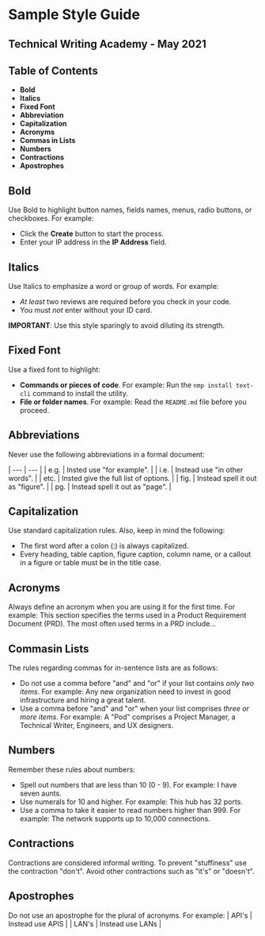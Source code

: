 # Sample Style Guide

## Technical Writing Academy - May 2021

## Table of Contents

* __Bold__
* __Italics__
* __Fixed Font__
* __Abbreviation__
* __Capitalization__
* __Acronyms__
* __Commas in Lists__
* __Numbers__
* __Contractions__
* __Apostrophes__

## Bold

Use Bold to highlight button names, fields names, menus, radio buttons, or checkboxes. For example:

* Click the **Create** button to start the process.
* Enter your IP address in the **IP Address** field.

## Italics

Use Italics to emphasize a word or group of words. For example:
* *At least* two reviews are required before you check in your code.
* You must *not* enter without your ID card.

**IMPORTANT**: Use this style sparingly to avoid diluting its strength.

## Fixed Font

Use a fixed font to highlight:
* **Commands or pieces of code**. For example:
    Run the `nmp install text-cli` command to install the utility.
* **File or folder names**. For example:
    Read the `README.md` file before you proceed.

## Abbreviations

Never use the following abbreviations in a formal document:

| --- | --- |
| e.g. | Insted use "for example". |
| i.e. | Instead use "in other words". |
| etc. | Insted give the full list of options. |
| fig. | Instead spell it out as "figure". |
| pg. | Instead spell it out as "page". |

## Capitalization

Use standard capitalization rules. Also, keep in mind the following:
* The first word after a colon (:) is always capitalized.
* Every heading, table caption, figure caption, column name, or a callout in a figure or table must be in the title case.

## Acronyms

Always define an acronym when you are using it for the first time.
For example: This section specifies the terms used in a Product Requirement Document (PRD).
The most often used terms in a PRD include...

## Commasin Lists

The rules regarding commas for in-sentence lists are as follows:
* Do not use a comma before "and" and "or" if your list contains *only two items*. For example: Any new organization need to invest in good infrastructure and hiring a great talent.
* Use a comma before "and" and "or" when your list comprises *three or more items*. For example: A "Pod" comprises a Project Manager, a Technical Writer, Engineers, and UX designers.

## Numbers

Remember these rules about numbers:
* Spell out numbers that are less than 10 (0 - 9). For example: I have seven aunts.
* Use numerals for 10 and higher.
    For example: This hub has 32 ports.
* Use a comma to take it easier to read numbers higher than 999.
    For example: The network supports up to 10,000 connections.

## Contractions

Contractions are considered informal writing. To prevent "stuffiness" use the contraction "don't". Avoid other contractions such as "it's" or "doesn't".

## Apostrophes

Do not use an apostrophe for the plural of acronyms. For example:
|  API's    |   Instead use APIS    |
|   LAN's   |   Instead use LANs    |
